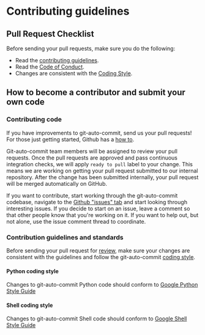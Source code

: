 # Contributing guidelines

## Pull Request Checklist

Before sending your pull requests, make sure you do the following:

-   Read the [contributing guidelines](CONTRIBUTING.md).
-   Read the [Code of Conduct](CODE_OF_CONDUCT.md).
-   Changes are consistent with the [Coding Style](#Python-coding-style).

## How to become a contributor and submit your own code

### Contributing code

If you have improvements to git-auto-commit, send us your pull requests! For those
just getting started, Github has a
[how to](https://help.github.com/articles/using-pull-requests/).

Git-auto-commit team members will be assigned to review your pull requests. Once the
pull requests are approved and pass continuous integration checks, we will apply `ready to pull` label to your change. This means we are
working on getting your pull request submitted to our internal repository. After
the change has been submitted internally, your pull request will be merged
automatically on GitHub.

If you want to contribute, start working through the git-auto-commit codebase,
navigate to the
[Github "issues" tab](https://github.com/Heeming/git-auto-commit/issues) and start
looking through interesting issues.
If you decide to start on an issue, leave a comment so that other people know that
you're working on it. If you want to help out, but not alone, use the issue
comment thread to coordinate.

### Contribution guidelines and standards

Before sending your pull request for
[review](https://github.com/Heeming/git-auto-commit/pulls),
make sure your changes are consistent with the guidelines and follow the
git-auto-commit [coding style](CODING_STYILE.md).

#### Python coding style

Changes to git-auto-commit Python code should conform to
[Google Python Style Guide](https://github.com/google/styleguide/blob/gh-pages/pyguide.md)

#### Shell coding style

Changes to git-auto-commit Shell code should conform to
[Google Shell Style Guide](https://google.github.io/styleguide/shell.xml)
